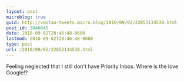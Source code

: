 ```yaml
---
layout: post
microblog: true
guid: http://vmstan-tweets.micro.blog/2010/09/02/22853134530.html
post_id: 3046645
date: 2010-09-02T20:46:48-0600
lastmod: 2010-09-02T20:46:48-0600
type: post
url: /2010/09/02/22853134530.html
---
```

Feeling neglected that I still don't have Priority Inbox. Where is the love Google!?
